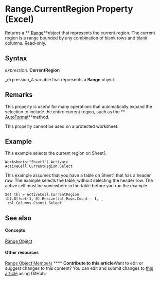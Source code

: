 
# Range.CurrentRegion Property (Excel)

Returns a  ** [Range](b8207778-0dcc-4570-1234-f130532cc8cd.md)**object that represents the current region. The current region is a range bounded by any combination of blank rows and blank columns. Read-only.


## Syntax

 _expression_. **CurrentRegion**

 _expression_A variable that represents a  **Range** object.


## Remarks

This property is useful for many operations that automatically expand the selection to include the entire current region, such as the  ** [AutoFormat](d151846e-9e0a-126f-6c20-a81e54519550.md)**method.

This property cannot be used on a protected worksheet.


## Example

This example selects the current region on Sheet1.


```
Worksheets("Sheet1").Activate 
ActiveCell.CurrentRegion.Select
```

This example assumes that you have a table on Sheet1 that has a header row. The example selects the table, without selecting the header row. The active cell must be somewhere in the table before you run the example.




```
Set tbl = ActiveCell.CurrentRegion 
tbl.Offset(1, 0).Resize(tbl.Rows.Count - 1, _ 
 tbl.Columns.Count).Select
```


## See also


#### Concepts


 [Range Object](b8207778-0dcc-4570-1234-f130532cc8cd.md)
#### Other resources


 [Range Object Members](4336bf81-1e63-7e44-1792-baf366a027a7.md)
****   **Contribute to this article**Want to edit or suggest changes to this content? You can edit and submit changes to  [this article](https://github.com/jhershey00/VBA_Excel_Test/OpenXMLCon/articles/39277cc5-07ff-8453-7330-b272b365f9dc.md) using GitHub.


